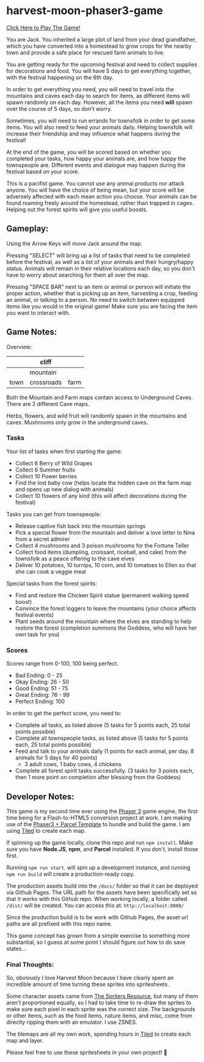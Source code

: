 # harvest-moon-phaser3-game

[Click Here to Play The Game!](https://mimikim.github.io/harvest-moon-phaser3-game/)

You are Jack. You inherited a large plot of land from your dead grandfather, which you have converted into a homestead to grow crops for the nearby town and provide a safe place for rescued farm animals to live.

You are getting ready for the upcoming festival and need to collect supplies for decorations and food. You will have 5 days to get everything together, with the festival happening on the 6th day. 

In order to get everything you need, you will need to travel into the mountains and caves each day to search for items, as different items will spawn randomly on each day. However, all the items you need **will** spawn over the course of 5 days, so don't worry.

Sometimes, you will need to run errands for townsfolk in order to get some items. You will also need to feed your animals daily. Helping townsfolk will increase their friendship and may influence what happens during the festival!

At the end of the game, you will be scored based on whether you completed your tasks, how happy your animals are, and how happy the townspeople are. Different events and dialogue may happen during the festival based on your score.

This is a pacifist game. You cannot use any animal products nor attack anyone. You will have the choice of being mean, but your score will be adversely affected with each mean action you choose. Your animals can be found roaming freely around the homestead, rather than trapped in cages. Helping out the forest spirits will give you useful boosts.

## Gameplay:

Using the Arrow Keys will move Jack around the map.

Pressing "SELECT" will bring up a list of tasks that need to be completed before the festival, as well as a list of your animals and their hungry/happy status. Animals will remain in their relative locations each day, so you don't have to worry about searching for them all over the map.

Pressing "SPACE BAR" next to an item or animal or person will initiate the proper action, whether that is picking up an item, harvesting a crop, feeding an animal, or talking to a person. No need to switch between equipped items like you would in the original game! Make sure you are facing the item you want to interact with.

## Game Notes:

Overview:

|      |   cliff    |      |
|------|------------|------|
|      |  mountain  |      |
| town | crossroads | farm |

Both the Mountain and Farm maps contain access to Underground Caves. There are 2 different Cave maps.

Herbs, flowers, and wild fruit will randomly spawn in the mountains and caves. Mushrooms only grow in the underground caves.

### Tasks

Your list of tasks when first starting the game:
- Collect 6 Berry of Wild Grapes
- Collect 6 Summer fruits
- Collect 10 Power berries
- Find the lost baby cow (helps locate the hidden cave on the farm map and opens up new dialog with animals)
- Collect 10 flowers of any kind (this will affect decorations during the festival)

Tasks you can get from townspeople:
- Release captive fish back into the mountain springs
- Pick a special flower from the mountain and deliver a love letter to Nina from a secret admirer
- Collect 4 mushrooms and 3 poison mushrooms for the Fortune Teller
- Collect food items (dumpling, croissant, riceball, and cake) from the townsfolk as a peace offering to the cave elves
- Deliver 10 potatoes, 10 turnips, 10 corn, and 10 tomatoes to Ellen so that she can cook a veggie meal

Special tasks from the forest spirits:
- Find and restore the Chicken Spirit statue (permanent walking speed boost)
- Convince the forest loggers to leave the mountains (your choice affects festival events)
- Plant seeds around the mountain where the elves are standing to help restore the forest (completion summons the Goddess, who will have her own task for you)

### Scores
Scores range from 0-100, 100 being perfect.

- Bad Ending: 0 - 25
- Okay Ending: 26 - 50
- Good Ending: 51 - 75
- Great Ending: 76 - 99
- Perfect Ending: 100

In order to get the perfect score, you need to:

- Complete all tasks, as listed above (5 tasks for 5 points each, 25 total points possible)
- Complete all townspeople tasks, as listed above (5 tasks for 5 points each, 25 total points possible)
- Feed and talk to your animals daily (1 points for each animal, per day. 8 animals for 5 days for 40 points)
    - 3 adult cows, 1 baby cows, 4 chickens
- Complete all forest spirit tasks successfully. (3 tasks for 3 points each, then 1 more point on completion after blessing from the Goddess)

## Developer Notes:

This game is my second time ever using the [Phaser 3](https://phaser.io/phaser3) game engine, the first time being for a Flash-to-HTML5 conversion project at work. I am making use of the [Phaser3 + Parcel Template](https://github.com/ourcade/phaser3-parcel-template) to bundle and build the game. I am using [Tiled](https://www.mapeditor.org/) to create each map.

If spinning up the game locally, clone this repo and run `npm install`. Make sure you have **Node.JS**, **npm**, and **Parcel** installed. If you don't, install those first.

Running `npm run start`. will spin up a development instance, and running `npm run build` will create a production-ready copy.

The production assets build into the `/docs/` folder so that it can be deployed via Github Pages. The URL path for the assets have been specifically set so that it works with this Github repo. When working locally, a folder called `/dist/` will be created. You can access this at: `http://localhost:8000/`

Since the production build is to be work with Github Pages, the asset url paths are all prefixed with this repo name.

This game concept has grown from a simple exercise to something more substantial, so I guess at some point I should figure out how to do save states...

### Final Thoughts:

So, obviously I love Harvest Moon because I have clearly spent an incredible amount of time turning these sprites into spritesheets.

Some character assets came from [The Spriters Resource](https://www.spriters-resource.com/snes/harvestmoon/), but many of them aren't proportioned equally, so I had to take time to re-draw the sprites to make sure each pixel in each sprite was the correct size. The backgrounds or other items, such as the food items, nature items, and misc, come from directly ripping them with an emulator. I use ZSNES.

The tilemaps are all my own work, spending hours in [Tiled](https://www.mapeditor.org/) to create each map and layer.

Please feel free to use these spritesheets in your own project! :slightly_smiling_face:
